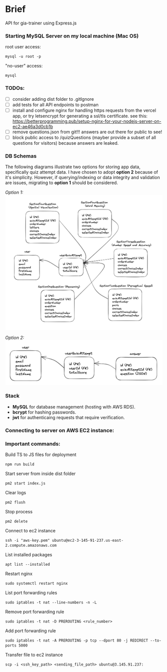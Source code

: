 # Brief

API for gia-trainer using Express.js

### Starting MySQL Server on my local machine (Mac OS)

root user access:

```
mysql -u root -p
```

"no-user" access:

```
mysql
```

### TODOs:

- [ ] consider adding dist folder to .gitIgnore
- [ ] add tests for all API endpoints to postman
- [ ] install and configure nginx for handling https requests from the vercel app, or try letsencrypt for generating a ssl/tls certificate. see this: https://betterprogramming.pub/setup-nginx-for-your-nodejs-server-on-ec2-ae46a3d0cb1b
- [ ] remove questions.json from git!!! answers are out there for public to see!
- [ ] block public access to /quizQuestions (mayber provide a subset of all questions for visitors) because answers are leaked.

### DB Schemas

The following diagrams illustrate two options for storing app data, specifically quiz attempt data. I have chosen to adopt **option 2** because of it's simplicity. However, if querying/indexing or data integrity and validation are issues, migrating to **option 1** should be considered.

_Option 1:_
![schema 1](assets/schema-1.png "Title")

_Option 2:_
![schema 2](assets/schema-2.png "Title")

### Stack

- **MySQL** for database management (hosting with AWS RDS).
- **bcrypt** for hashing passwords.
- **jwt** for authenticaing requests that require verification.

### Connecting to server on AWS EC2 instance:

### Important commands:

Build TS to JS files for deployment

```
npm run build
```

Start server from inside dist folder

```
pm2 start index.js
```

Clear logs

```
pm2 flush
```

Stop process

```
pm2 delete
```

Connect to ec2 instance

```
ssh -i "aws-key.pem" ubuntu@ec2-3-145-91-237.us-east-2.compute.amazonaws.com
```

List installed packages

```
apt list --installed
```

Restart nginx

```
sudo systemctl restart nginx
```

List port forwarding rules

```
sudo iptables -t nat --line-numbers -n -L
```

Remove port forwarding rule

```
sudo iptables -t nat -D PREROUTING <rule_number>
```

Add port forwarding rule

```
sudo iptables -t nat -A PREROUTING -p tcp --dport 80 -j REDIRECT --to-ports 5000
```

Transfer file to ec2 instance

```
scp -i <ssh_key_path> <sending_file_path> ubuntu@3.145.91.237:
```
